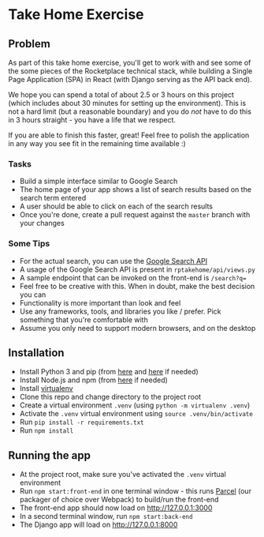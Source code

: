 # Take Home Exercise

## Problem
As part of this take home exercise, you'll get to work with and see some of the some pieces of the Rocketplace technical stack, while building a Single Page Application (SPA) in React (with Django serving as the API back end).

We hope you can spend a total of about 2.5 or 3 hours on this project (which includes about 30 minutes for setting up the environment).  This is not a hard limit (but a reasonable boundary) and you do *not* have to do this in 3 hours straight - you have a life that we respect.

If you are able to finish this faster, great! Feel free to polish the application in any way you see fit in the remaining time available :)

### Tasks
- Build a simple interface similar to Google Search
- The home page of your app shows a list of search results based on the search term entered
- A user should be able to click on each of the search results
- Once you're done, create a pull request against the `master` branch with your changes

### Some Tips
- For the actual search, you can use the [Google Search API](https://developers.google.com/custom-search/v1/using_rest)
- A usage of the Google Search API is present in `rptakehome/api/views.py`
- A sample endpoint that can be invoked on the front-end is `/search?q=`
- Feel free to be creative with this. When in doubt, make the best decision you can
- Functionality is more important than look and feel
- Use any frameworks, tools, and libraries you like / prefer. Pick something that you're comfortable with
- Assume you only need to support modern browsers, and on the desktop

## Installation

- Install Python 3 and pip (from [here](https://www.python.org/downloads/) and [here](https://pip.pypa.io/en/stable/installing/) if needed)
- Install Node.js and npm (from [here](https://nodejs.org/en/download/) if needed)
- Install [virtualenv](https://virtualenv.pypa.io/en/stable/installation/)
- Clone this repo and change directory to the project root
- Create a virtual environment `.venv` (using `python -m virtualenv .venv`)
- Activate the `.venv` virtual environment using `source .venv/bin/activate`
- Run `pip install -r requirements.txt`
- Run `npm install`

## Running the app

- At the project root, make sure you've activated the `.venv` virtual environment
- Run `npm start:front-end` in one terminal window - this runs [Parcel](https://parceljs.org/) (our packager of choice over Webpack) to build/run the front-end
- The front-end app should now load on http://127.0.0.1:3000
- In a second terminal window, run `npm start:back-end` 
- The Django app will load on http://127.0.0.1:8000 

